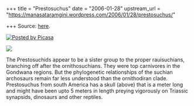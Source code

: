 +++
title = "Prestosuchus"
date = "2006-01-28"
upstream_url = "https://manasataramgini.wordpress.com/2006/01/28/prestosuchus/"

+++
Source: [here](https://manasataramgini.wordpress.com/2006/01/28/prestosuchus/).



[![Posted by Picasa](https://i1.wp.com/photos1.blogger.com/pbp.gif)](http://picasa.google.com/blogger/)

[![](https://i1.wp.com/photos1.blogger.com/hello/133/1300/400/prestosuchus.jpg)](http://photos1.blogger.com/hello/133/1300/640/prestosuchus.jpg)

The Prestosuchids appear to be a sister group to the proper rauisuchians, branching off after the ornithosuchians. They were top carnivores in the Gondwana regions. But the phylogenetic relationships of the suchian archosaurs remain far less understood than the ornithodiran clade. Prestosuchus from south America has a skull (above) that is a meter long and might have been upto 5 meters in length preying vigorously on Triassic synapsids, dinosaurs and other reptiles.

